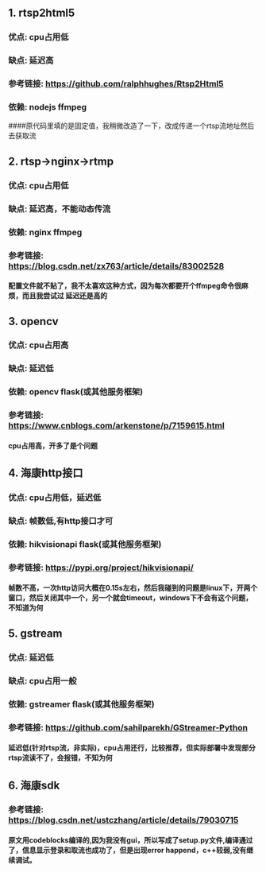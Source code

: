 ## 1. rtsp2html5
### 优点: cpu占用低
### 缺点: 延迟高
### 参考链接: <https://github.com/ralphhughes/Rtsp2Html5>
### 依赖: nodejs ffmpeg

####原代码里填的是固定值，我稍微改造了一下，改成传递一个rtsp流地址然后去获取流


## 2. rtsp->nginx->rtmp
### 优点: cpu占用低
### 缺点: 延迟高，不能动态传流
### 依赖: nginx ffmpeg
### 参考链接: <https://blog.csdn.net/zx763/article/details/83002528>

#### 配置文件就不贴了，我不太喜欢这种方式，因为每次都要开个ffmpeg命令很麻烦，而且我尝试过 延迟还是高的 


## 3. opencv
### 优点: cpu占用高
### 缺点: 延迟低
### 依赖: opencv flask(或其他服务框架)
### 参考链接: <https://www.cnblogs.com/arkenstone/p/7159615.html>

#### cpu占用高，开多了是个问题


## 4. 海康http接口
### 优点: cpu占用低，延迟低
### 缺点: 帧数低,有http接口才可
### 依赖: hikvisionapi flask(或其他服务框架)
### 参考链接: <https://pypi.org/project/hikvisionapi/>

#### 帧数不高，一次http访问大概在0.15s左右，然后我碰到的问题是linux下，开两个窗口，然后关闭其中一个，另一个就会timeout，windows下不会有这个问题，不知道为何

## 5. gstream
### 优点: 延迟低
### 缺点: cpu占用一般
### 依赖: gstreamer flask(或其他服务框架)
### 参考链接: <https://github.com/sahilparekh/GStreamer-Python>

#### 延迟低(针对rtsp流，非实际)，cpu占用还行，比较推荐，但实际部署中发现部分rtsp流读不了，会报错，不知为何


## 6. 海康sdk
### 参考链接: <https://blog.csdn.net/ustczhang/article/details/79030715>
#### 原文用codeblocks编译的,因为我没有gui，所以写成了setup.py文件,编译通过了，信息显示登录和取流也成功了，但是出现error happend，c++较弱,没有继续调试。